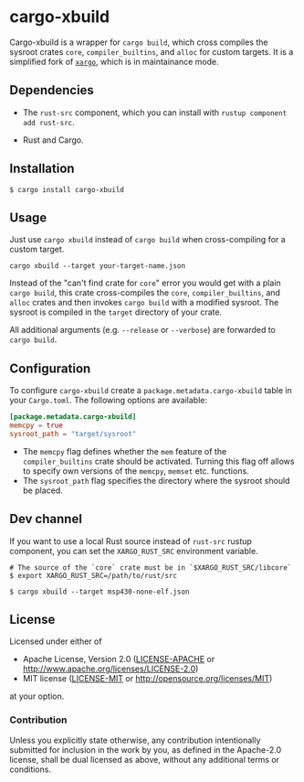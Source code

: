 # cargo-xbuild

Cargo-xbuild is a wrapper for `cargo build`, which cross compiles the sysroot crates `core`, `compiler_builtins`, and `alloc` for custom targets. It is a simplified fork of [`xargo`](https://github.com/japaric/xargo), which is in maintainance mode.

## Dependencies

- The `rust-src` component, which you can install with `rustup component add
  rust-src`.

- Rust and Cargo.

## Installation

```
$ cargo install cargo-xbuild
```

## Usage

Just use `cargo xbuild` instead of `cargo build` when cross-compiling for a custom target.

```
cargo xbuild --target your-target-name.json
```

Instead of the "can't find crate for `core`" error you would get with a plain `cargo build`, this crate cross-compiles the `core`, `compiler_builtins`, and `alloc` crates and then invokes `cargo build` with a modified sysroot. The sysroot is compiled in the `target` directory of your crate.

All additional arguments (e.g. `--release` or `--verbose`) are forwarded to `cargo build`.

## Configuration

To configure `cargo-xbuild` create a `package.metadata.cargo-xbuild` table in your `Cargo.toml`. The following options are available:

```toml
[package.metadata.cargo-xbuild]
memcpy = true
sysroot_path = "target/sysroot"
```

- The `memcpy` flag defines whether the `mem` feature of the `compiler_builtins` crate should be activated. Turning this flag off allows to specify own versions of the `memcpy`, `memset` etc. functions.
- The `sysroot_path` flag specifies the directory where the sysroot should be placed.

## Dev channel

If you want to use a local Rust source instead of `rust-src` rustup component, you can set the `XARGO_RUST_SRC` environment variable.

```
# The source of the `core` crate must be in `$XARGO_RUST_SRC/libcore`
$ export XARGO_RUST_SRC=/path/to/rust/src

$ cargo xbuild --target msp430-none-elf.json
```

## License

Licensed under either of

- Apache License, Version 2.0 ([LICENSE-APACHE](LICENSE-APACHE) or
  http://www.apache.org/licenses/LICENSE-2.0)
- MIT license ([LICENSE-MIT](LICENSE-MIT) or http://opensource.org/licenses/MIT)

at your option.

### Contribution

Unless you explicitly state otherwise, any contribution intentionally submitted
for inclusion in the work by you, as defined in the Apache-2.0 license, shall be
dual licensed as above, without any additional terms or conditions.
